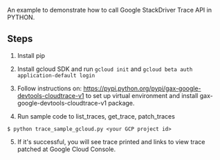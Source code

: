 An example to demonstrate how to call Google StackDriver Trace API in PYTHON.

## Steps
1. Install pip

2. Install gcloud SDK and run ```gcloud init``` and ```gcloud beta auth application-default login```

3. Follow instructions on: https://pypi.python.org/pypi/gax-google-devtools-cloudtrace-v1
   to set up virtual environment and install gax-google-devtools-cloudtrace-v1 package.

4. Run sample code to list_traces, get_trace, patch_traces 
```
$ python trace_sample_gcloud.py <your GCP project id>
```

5. If it's successful, you will see trace printed and links to view trace patched at Google Cloud Console.

